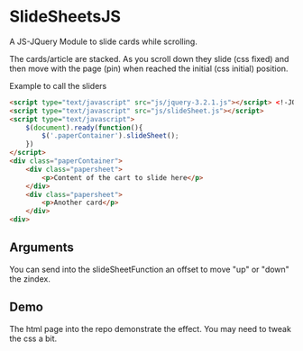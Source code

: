 # SlideSheetsJS
A JS-JQuery Module to slide cards while scrolling.

The cards/article are stacked. As you scroll down they slide (css fixed) and then move with the page (pin) when reached the initial (css initial) position.

Example to call the sliders
```html
<script type="text/javascript" src="js/jquery-3.2.1.js"></script> <!-JQUERY-->
<script type="text/javascript" src="js/slideSheet.js"></script>
<script type="text/javascript">
    $(document).ready(function(){
        $('.paperContainer').slideSheet();
    })
</script>
<div class="paperContainer">
    <div class="papersheet">
        <p>Content of the cart to slide here</p>
    </div>
    <div class="papersheet">
        <p>Another card</p>
    </div>
<div>
```
## Arguments
You can send into the slideSheetFunction an offset to move "up" or "down" the zindex.

## Demo
The html page into the repo demonstrate the effect. You may need to tweak the css a bit.